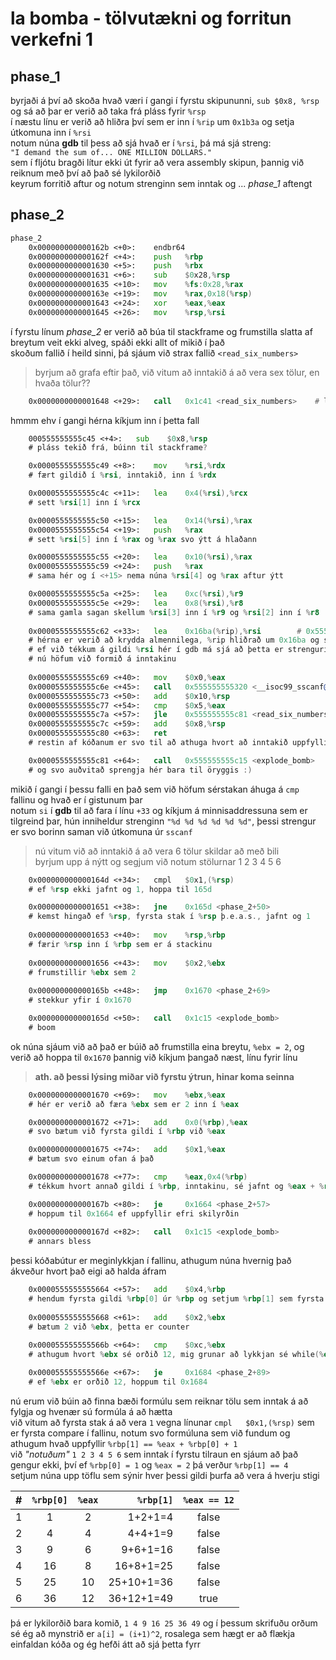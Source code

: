 # la bomba - tölvutækni og forritun verkefni 1

## phase_1

byrjaði á því að skoða hvað væri í gangi í fyrstu skipununni, `sub $0x8, %rsp` og sá að þar er verið að taka frá pláss fyrir `%rsp`  
í næstu línu er verið að hliðra því sem er inn í `%rip` um `0x1b3a` og setja útkomuna inn í `%rsi`  
notum núna **gdb** til þess að sjá hvað er í `%rsi`, þá má sjá streng:  
`"I demand the sum of... ONE MILLION DOLLARS."`  
sem í fljótu bragði lítur ekki út fyrir að vera assembly skipun, þannig við reiknum með því að það sé lykilorðið  
keyrum forritið aftur og notum strenginn sem inntak og ... *phase_1* aftengt

## phase_2

```asm
phase_2
    0x000000000000162b <+0>:	endbr64 
    0x000000000000162f <+4>:	push   %rbp
    0x0000000000001630 <+5>:	push   %rbx
    0x0000000000001631 <+6>:	sub    $0x28,%rsp
    0x0000000000001635 <+10>:	mov    %fs:0x28,%rax
    0x000000000000163e <+19>:	mov    %rax,0x18(%rsp)
    0x0000000000001643 <+24>:	xor    %eax,%eax
    0x0000000000001645 <+26>:	mov    %rsp,%rsi
```
í fyrstu línum *phase_2* er verið að búa til stackframe og frumstilla slatta af breytum veit ekki alveg, spáði ekki allt of mikið í það  
skoðum fallið í heild sinni, þá sjáum við strax fallið `<read_six_numbers>`  
> byrjum að grafa eftir það, við vitum að inntakið á að vera sex tölur, en hvaða tölur??  

```asm
    0x0000000000001648 <+29>:	call   0x1c41 <read_six_numbers>    # lesa 6 tölur 
```
hmmm ehv í gangi hérna kíkjum inn í þetta fall

```asm
    000555555555c45 <+4>:	sub    $0x8,%rsp    
    # pláss tekið frá, búinn til stackframe?

    0x0000555555555c49 <+8>:	mov    %rsi,%rdx
    # fært gildið í %rsi, inntakið, inn í %rdx

    0x0000555555555c4c <+11>:	lea    0x4(%rsi),%rcx
    # sett %rsi[1] inn í %rcx

    0x0000555555555c50 <+15>:	lea    0x14(%rsi),%rax
    0x0000555555555c54 <+19>:	push   %rax
    # sett %rsi[5] inn í %rax og %rax svo ýtt á hlaðann

    0x0000555555555c55 <+20>:	lea    0x10(%rsi),%rax
    0x0000555555555c59 <+24>:	push   %rax
    # sama hér og í <+15> nema núna %rsi[4] og %rax aftur ýtt

    0x0000555555555c5a <+25>:	lea    0xc(%rsi),%r9
    0x0000555555555c5e <+29>:	lea    0x8(%rsi),%r8
    # sama gamla sagan skellum %rsi[3] inn í %r9 og %rsi[2] inn í %r8
    
    0x0000555555555c62 <+33>:	lea    0x16ba(%rip),%rsi        # 0x555555557323
    # hérna er verið að krydda almennilega, %rip hliðrað um 0x16ba og sett í %rsi
    # ef við tékkum á gildi %rsi hér í gdb má sjá að þetta er strengurinn "%d %d %d %d %d %d"
    # nú höfum við formið á inntakinu 
    
    0x0000555555555c69 <+40>:	mov    $0x0,%eax
    0x0000555555555c6e <+45>:	call   0x555555555320 <__isoc99_sscanf@plt>
    0x0000555555555c73 <+50>:	add    $0x10,%rsp
    0x0000555555555c77 <+54>:	cmp    $0x5,%eax
    0x0000555555555c7a <+57>:	jle    0x555555555c81 <read_six_numbers+64>
    0x0000555555555c7c <+59>:	add    $0x8,%rsp
    0x0000555555555c80 <+63>:	ret
    # restin af kóðanum er svo til að athuga hvort að inntakið uppfylli rétt skilyrði

    0x0000555555555c81 <+64>:	call   0x555555555c15 <explode_bomb>
    # og svo auðvitað sprengja hér bara til öryggis :)
```
mikið í gangi í þessu falli en það sem við höfum sérstakan áhuga á `cmp` fallinu og hvað er í gistunum þar  
notum `si` í **gdb** til að fara í línu `+33` og kíkjum á minnisaddressuna sem er tilgreind þar, hún inniheldur strenginn `"%d %d %d %d %d %d"`, þessi strengur er svo borinn saman við útkomuna úr `sscanf`

> nú vitum við að inntakið á að vera 6 tölur skildar að með bili  
> byrjum upp á nýtt og segjum við notum stölurnar 1 2 3 4 5 6


```asm
    0x000000000000164d <+34>:	cmpl   $0x1,(%rsp)                  
    # ef %rsp ekki jafnt og 1, hoppa til 165d

    0x0000000000001651 <+38>:	jne    0x165d <phase_2+50>          
    # kemst hingað ef %rsp, fyrsta stak í %rsp þ.e.a.s., jafnt og 1 
    
    0x0000000000001653 <+40>:	mov    %rsp,%rbp                    
    # færir %rsp inn í %rbp sem er á stackinu
    
    0x0000000000001656 <+43>:	mov    $0x2,%ebx                    
    # frumstillir %ebx sem 2
    
    0x000000000000165b <+48>:	jmp    0x1670 <phase_2+69>          
    # stekkur yfir í 0x1670

    0x000000000000165d <+50>:	call   0x1c15 <explode_bomb>        
    # boom
```
ok núna sjáum við að það er búið að frumstilla eina breytu, `%ebx = 2`, og verið að hoppa til `0x1670` þannig við kíkjum þangað næst, línu fyrir línu
> **ath. að þessi lýsing miðar við fyrstu ýtrun, hinar koma seinna**

```asm
    0x0000000000001670 <+69>:	mov    %ebx,%eax                
    # hér er verið að færa %ebx sem er 2 inn í %eax

    0x0000000000001672 <+71>:	add    0x0(%rbp),%eax           
    # svo bætum við fyrsta gildi í %rbp við %eax

    0x0000000000001675 <+74>:	add    $0x1,%eax                
    # bætum svo einum ofan á það

    0x0000000000001678 <+77>:	cmp    %eax,0x4(%rbp)           
    # tékkum hvort annað gildi í %rbp, inntakinu, sé jafnt og %eax + %rbp[0] + 1

    0x000000000000167b <+80>:	je     0x1664 <phase_2+57>      
    # hoppum til 0x1664 ef uppfyllir efri skilyrðin
    
    0x000000000000167d <+82>:	call   0x1c15 <explode_bomb>   
    # annars bless
```
þessi kóðabútur er meginlykkjan í fallinu, athugum núna hvernig það ákveður hvort það eigi að halda áfram

```asm
    0x0000555555555664 <+57>:	add    $0x4,%rbp                    
    # hendum fyrsta gildi %rbp[0] úr %rbp og setjum %rbp[1] sem fyrsta gildi
    
    0x0000555555555668 <+61>:	add    $0x2,%ebx                    
    # bætum 2 við %ebx, þetta er counter
    
    0x000055555555566b <+64>:	cmp    $0xc,%ebx                    
    # athugum hvort %ebx sé orðið 12, mig grunar að lykkjan sé while(%ebx < 12)

    0x000055555555566e <+67>:	je     0x1684 <phase_2+89>  
    # ef %ebx er orðið 12, hoppum til 0x1684
```
nú erum við búin að finna bæði formúlu sem reiknar tölu sem inntak á að fylgja og hvenær sú formúla á að hætta  
við vitum að fyrsta stak á að vera `1` vegna línunar `cmpl   $0x1,(%rsp)` sem er fyrsta compare í fallinu, notum svo formúluna sem við fundum og athugum hvað uppfyllir `%rbp[1] == %eax + %rbp[0] + 1`  
við *"notuðum"* `1 2 3 4 5 6` sem inntak í fyrstu tilraun en sjáum að það gengur ekki, því ef `%rbp[0] = 1` og `%eax = 2` þá verður `%rbp[1] == 4`  
setjum núna upp töflu sem sýnir hver þessi gildi þurfa að vera á hverju stigi

| # | `%rbp[0]` | `%eax` | `%rbp[1]` | `%eax == 12` |
|:---   |:---:  |:---:  |---:      |:---:  |
|1      |1      |2      |1+2+1=4    |false  |
|2      |4      |4      |4+4+1=9    |false  |
|3      |9      |6      |9+6+1=16   |false  |
|4      |16     |8      |16+8+1=25  |false  |
|5      |25     |10     |25+10+1=36 |false  |
|6      |36     |12     |36+12+1=49 |true   |

þá er lykilorðið bara komið, `1 4 9 16 25 36 49` og í þessum skrifuðu orðum sé ég að mynstrið er `a[i] = (i+1)^2`, rosalega sem hægt er að flækja einfaldan kóða og ég hefði átt að sjá þetta fyrr
